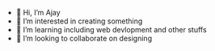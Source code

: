 - 👋 Hi, I’m Ajay
- 👀 I’m interested in creating something
- 🌱 I’m learning including web devlopment and other stuffs
- 💞️ I’m looking to collaborate on designing


<!---
ajay8111/ajay8111 is a ✨ special ✨ repository because its `README.md` (this file) appears on your GitHub profile.
You can click the Preview link to take a look at your changes.
--->
